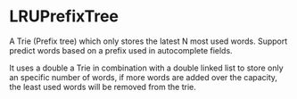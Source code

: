 # LRUPrefixTree

A Trie (Prefix tree) which only stores the latest N most used words.
Support predict words based on a prefix used in autocomplete fields.

It uses a double a Trie in combination with a double linked list to store only an specific number of words, if more words are added
over the capacity, the least used words will be removed from the trie.

